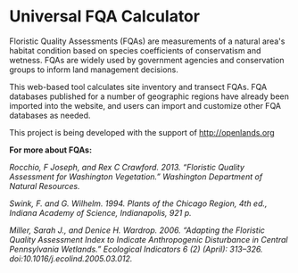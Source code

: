 # Universal FQA Calculator 

Floristic Quality Assessments (FQAs) are measurements of a natural area's habitat condition based on species coefficients of conservatism and wetness. FQAs are widely used by government agencies and conservation groups to inform land management decisions.

This web-based tool calculates site inventory and transect FQAs. FQA databases published for a number of geographic regions have already been imported into the website, and users can import and customize other FQA databases as needed.

This project is being developed with the support of http://openlands.org 

**For more about FQAs:**

*Rocchio, F Joseph, and Rex C Crawford. 2013. “Floristic Quality Assessment for Washington Vegetation.” Washington Department of Natural Resources.*

*Swink, F. and G. Wilhelm. 1994. Plants of the Chicago Region, 4th ed., Indiana Academy of Science, Indianapolis, 921 p.*

*Miller, Sarah J., and Denice H. Wardrop. 2006. “Adapting the Floristic Quality Assessment Index to Indicate Anthropogenic Disturbance in Central Pennsylvania Wetlands.” Ecological Indicators 6 (2) (April): 313–326. doi:10.1016/j.ecolind.2005.03.012.*
